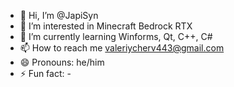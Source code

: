 - 👋 Hi, I’m @JapiSyn
- 👀 I’m interested in Minecraft Bedrock RTX
- 🌱 I’m currently learning Winforms, Qt, C++, C#
- 📫 How to reach me valeriycherv443@gmail.com
- 😄 Pronouns: he/him
- ⚡ Fun fact: -

<!---
JapiSyn/JapiSyn is a ✨ special ✨ repository because its `README.md` (this file) appears on your GitHub profile.
You can click the Preview link to take a look at your changes.
--->
